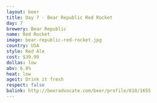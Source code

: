 ```yaml
---
layout: beer
title: Day 7 - Bear Republic Red Rocket
day: 7
brewery: Bear Republic
name: Red Rocket
image: bear-republic-red-rocket.jpg
country: USA
style: Red Ale
cost: $39.99
dollas: low
abv: 6.8%
heat: low
ageit: Drink it fresh
respect: false
balink: http://beeradvocate.com/beer/profile/610/1655
---
```



